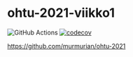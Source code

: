 # ohtu-2021-viikko1

![GitHub Actions](https://github.com/murmurian/ohtu-2021-viikko1/workflows/Java%20CI%20with%20Gradle/badge.svg)
[![codecov](https://codecov.io/gh/murmurian/ohtu-2021-viikko1/branch/main/graph/badge.svg?token=XT1UGB5QP2)](https://codecov.io/gh/murmurian/ohtu-2021-viikko1)

https://github.com/murmurian/ohtu-2021
